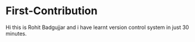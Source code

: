 # First-Contribution
Hi this is Rohit Badgujjar and i have learnt version control system in just 30 minutes. 